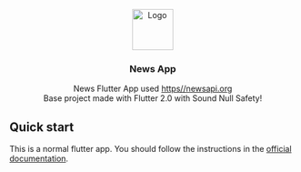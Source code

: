 

<p align="center">
  <a href="https://flutter.io/">
    <img src="https://diegolaballos.com/files/images/flutter-icon.jpg" alt="Logo" width=72 height=72>
  </a>

  <h3 align="center">News App</h3>

  <p align="center">
    News Flutter App used <a href="https//newsapi.org">https//newsapi.org</a>
    <br>
    Base project made with Flutter 2.0 with Sound Null Safety!
    <br>
  </p>
</p>


## Quick start
This is a normal flutter app. You should follow the instructions in the [official documentation](https://flutter.io/docs/get-started/install).
